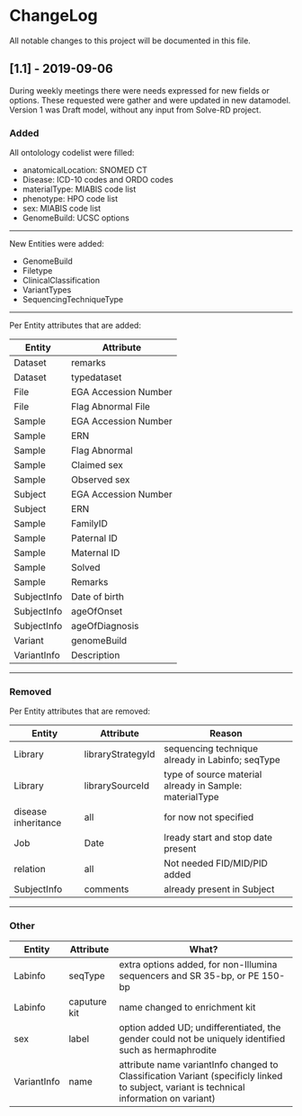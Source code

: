 # ChangeLog
All notable changes to this project will be documented in this file.

## [1.1] - 2019-09-06
  
During weekly meetings there were needs expressed for new fields or options. These requested were gather and were updated in new datamodel. Version 1 was Draft model, without any input from Solve-RD project.
 
### Added

All ontolology codelist were filled:
* anatomicalLocation: SNOMED CT
* Disease: ICD-10 codes and ORDO codes
* materialType: MIABIS code list 
* phenotype: HPO code list
* sex: MIABIS code list 
* GenomeBuild: UCSC options
----
New Entities were added:
* GenomeBuild
* Filetype
* ClinicalClassification
* VariantTypes
* SequencingTechniqueType
----
Per Entity attributes that are added:

| Entity | Attribute |
| ------ | ------ |
| Dataset | remarks |
| Dataset | typedataset |
| File | EGA Accession Number |
| File | Flag Abnormal File |
| Sample | EGA Accession Number |
| Sample | ERN |
| Sample | Flag Abnormal |
| Sample | Claimed sex |
| Sample | Observed sex |
| Subject | EGA Accession Number |
| Subject | ERN |
| Sample | FamilyID |
| Sample | Paternal ID |
| Sample | Maternal ID |
| Sample | Solved |
| Sample | Remarks |
| SubjectInfo | Date of birth |
| SubjectInfo | ageOfOnset |
| SubjectInfo | ageOfDiagnosis |
| Variant | genomeBuild |
| VariantInfo | Description |


----
 
### Removed
Per Entity attributes that are removed:

| Entity | Attribute | Reason |
| ------ | ------ | ------|
| Library | libraryStrategyId | sequencing technique already in Labinfo; seqType |
| Library |  librarySourceId | type of source material already in Sample: materialType |
| disease inheritance | all | for now not specified |
| Job | Date | lready start and stop date present |
| relation | all | Not needed FID/MID/PID added |
| SubjectInfo | comments | already present in Subject |

----

### Other

| Entity | Attribute | What? |
| ---- | ----- | ------ |
| Labinfo | seqType | extra options added, for non-Illumina sequencers and SR 35-bp, or PE 150-bp |
| Labinfo  | caputure kit | name changed to enrichment kit |
| sex | label | option added UD; undifferentiated, the gender could not be uniquely identified such as hermaphrodite |
| VariantInfo | name | attribute name variantInfo changed to Classification Variant (specificly linked to subject, variant is technical information on variant) |

 

 
